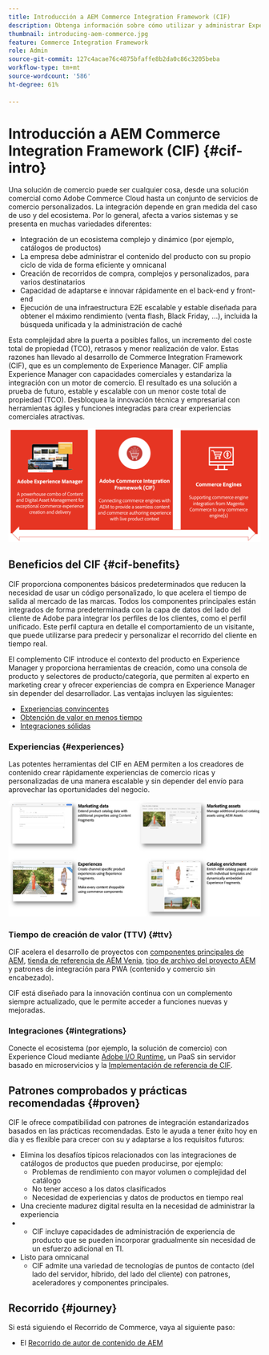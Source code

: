 ```yaml
---
title: Introducción a AEM Commerce Integration Framework (CIF)
description: Obtenga información sobre cómo utilizar y administrar Experience Manager Content y Commerce as a Cloud Service con CIF.
thumbnail: introducing-aem-commerce.jpg
feature: Commerce Integration Framework
role: Admin
source-git-commit: 127c4acae76c4875bfaffe8b2da0c86c3205beba
workflow-type: tm+mt
source-wordcount: '586'
ht-degree: 61%

---
```



# Introducción a AEM Commerce Integration Framework (CIF) {#cif-intro}

Una solución de comercio puede ser cualquier cosa, desde una solución comercial como Adobe Commerce Cloud hasta un conjunto de servicios de comercio personalizados. La integración depende en gran medida del caso de uso y del ecosistema. Por lo general, afecta a varios sistemas y se presenta en muchas variedades diferentes:

* Integración de un ecosistema complejo y dinámico (por ejemplo, catálogos de productos)
* La empresa debe administrar el contenido del producto con su propio ciclo de vida de forma eficiente y omnicanal
* Creación de recorridos de compra, complejos y personalizados, para varios destinatarios
* Capacidad de adaptarse e innovar rápidamente en el back-end y front-end
* Ejecución de una infraestructura E2E escalable y estable diseñada para obtener el máximo rendimiento (venta flash, Black Friday, ...), incluida la búsqueda unificada y la administración de caché

Esta complejidad abre la puerta a posibles fallos, un incremento del coste total de propiedad (TCO), retrasos y menor realización de valor. Estas razones han llevado al desarrollo de Commerce Integration Framework (CIF), que es un complemento de Experience Manager. CIF amplía Experience Manager con capacidades comerciales y estandariza la integración con un motor de comercio. El resultado es una solución a prueba de futuro, estable y escalable con un menor coste total de propiedad (TCO). Desbloquea la innovación técnica y empresarial con herramientas ágiles y funciones integradas para crear experiencias comerciales atractivas.

![Elementos del CIF](./assets/CIF/CIF_Overview.png)

## Beneficios del CIF {#cif-benefits}

CIF proporciona componentes básicos predeterminados que reducen la necesidad de usar un código personalizado, lo que acelera el tiempo de salida al mercado de las marcas. Todos los componentes principales están integrados de forma predeterminada con la capa de datos del lado del cliente de Adobe para integrar los perfiles de los clientes, como el perfil unificado. Este perfil captura en detalle el comportamiento de un visitante, que puede utilizarse para predecir y personalizar el recorrido del cliente en tiempo real.

El complemento CIF introduce el contexto del producto en Experience Manager y proporciona herramientas de creación, como una consola de producto y selectores de producto/categoría, que permiten al experto en marketing crear y ofrecer experiencias de compra en Experience Manager sin depender del desarrollador. Las ventajas incluyen las siguientes:

* [Experiencias convincentes](#experiences)
* [Obtención de valor en menos tiempo](#ttv)
* [Integraciones sólidas](#integrations)

### Experiencias {#experiences}

Las potentes herramientas del CIF en AEM permiten a los creadores de contenido crear rápidamente experiencias de comercio ricas y personalizadas de una manera escalable y sin depender del envío para aprovechar las oportunidades del negocio.

![Elementos del CIF](./assets/CIF/CIF_Product_Experience_Management.png)

### Tiempo de creación de valor (TTV) {#ttv}

CIF acelera el desarrollo de proyectos con [componentes principales de AEM](https://www.aemcomponents.dev/), [tienda de referencia de AEM Venia](https://github.com/adobe/aem-cif-guides-venia), [tipo de archivo del proyecto AEM](https://experienceleague.adobe.com/docs/experience-manager-core-components/using/developing/archetype/overview.html?lang=es) y patrones de integración para PWA (contenido y comercio sin encabezado).

CIF está diseñado para la innovación continua con un complemento siempre actualizado, que le permite acceder a funciones nuevas y mejoradas.

### Integraciones {#integrations}

Conecte el ecosistema (por ejemplo, la solución de comercio) con Experience Cloud mediante [Adobe I/O Runtime](https://www.adobe.io/apis/experienceplatform/runtime.html), un PaaS sin servidor basado en microservicios y la [Implementación de referencia de CIF](https://github.com/adobe/commerce-cif-graphql-integration-reference).

## Patrones comprobados y prácticas recomendadas {#proven}

CIF le ofrece compatibilidad con patrones de integración estandarizados basados en las prácticas recomendadas. Esto le ayuda a tener éxito hoy en día y es flexible para crecer con su y adaptarse a los requisitos futuros:

* Elimina los desafíos típicos relacionados con las integraciones de catálogos de productos que pueden producirse, por ejemplo:
   * Problemas de rendimiento con mayor volumen o complejidad del catálogo
   * No tener acceso a los datos clasificados
   * Necesidad de experiencias y datos de productos en tiempo real
* Una creciente madurez digital resulta en la necesidad de administrar la experiencia
* &#x200B;
   * CIF incluye capacidades de administración de experiencia de producto que se pueden incorporar gradualmente sin necesidad de un esfuerzo adicional en TI.
* Listo para omnicanal
   * CIF admite una variedad de tecnologías de puntos de contacto (del lado del servidor, híbrido, del lado del cliente) con patrones, aceleradores y componentes principales.

## Recorrido {#journey}

Si está siguiendo el Recorrido de Commerce, vaya al siguiente paso:

* El [Recorrido de autor de contenido de AEM](/help/commerce-cloud/commerce-journeys/aem-commerce-content-author/getting-started.md)
